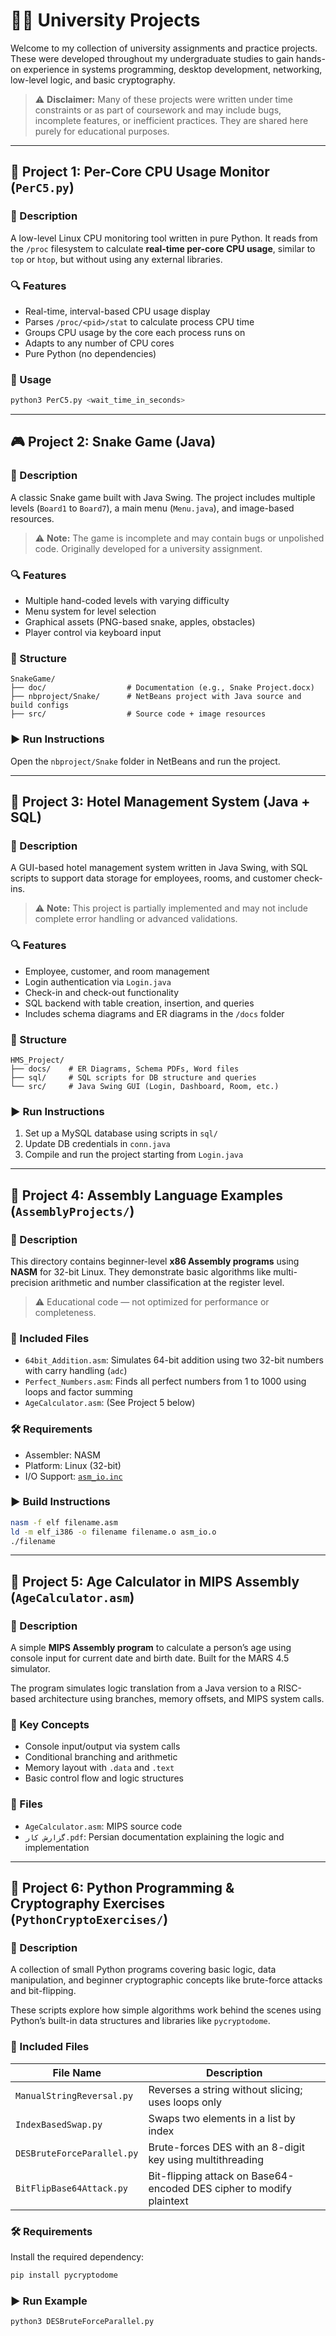 # 👨‍💻 University Projects

Welcome to my collection of university assignments and practice projects. These were developed throughout my undergraduate studies to gain hands-on experience in systems programming, desktop development, networking, low-level logic, and basic cryptography.

> ⚠️ **Disclaimer:** Many of these projects were written under time constraints or as part of coursework and may include bugs, incomplete features, or inefficient practices. They are shared here purely for educational purposes.

---

## 🧠 Project 1: Per-Core CPU Usage Monitor (`PerC5.py`)

### 📌 Description
A low-level Linux CPU monitoring tool written in pure Python. It reads from the `/proc` filesystem to calculate **real-time per-core CPU usage**, similar to `top` or `htop`, but without using any external libraries.

### 🔍 Features
- Real-time, interval-based CPU usage display
- Parses `/proc/<pid>/stat` to calculate process CPU time
- Groups CPU usage by the core each process runs on
- Adapts to any number of CPU cores
- Pure Python (no dependencies)

### 🚀 Usage
```bash
python3 PerC5.py <wait_time_in_seconds>
```

---

## 🎮 Project 2: Snake Game (Java)

### 📌 Description
A classic Snake game built with Java Swing. The project includes multiple levels (`Board1` to `Board7`), a main menu (`Menu.java`), and image-based resources.

> ⚠️ **Note:** The game is incomplete and may contain bugs or unpolished code. Originally developed for a university assignment.

### 🔍 Features
- Multiple hand-coded levels with varying difficulty
- Menu system for level selection
- Graphical assets (PNG-based snake, apples, obstacles)
- Player control via keyboard input

### 📁 Structure
```
SnakeGame/
├── doc/                  # Documentation (e.g., Snake Project.docx)
├── nbproject/Snake/      # NetBeans project with Java source and build configs
├── src/                  # Source code + image resources
```

### ▶️ Run Instructions
Open the `nbproject/Snake` folder in NetBeans and run the project.

---

## 🏨 Project 3: Hotel Management System (Java + SQL)

### 📌 Description
A GUI-based hotel management system written in Java Swing, with SQL scripts to support data storage for employees, rooms, and customer check-ins.

> ⚠️ **Note:** This project is partially implemented and may not include complete error handling or advanced validations.

### 🔍 Features
- Employee, customer, and room management
- Login authentication via `Login.java`
- Check-in and check-out functionality
- SQL backend with table creation, insertion, and queries
- Includes schema diagrams and ER diagrams in the `/docs` folder

### 📁 Structure
```
HMS_Project/
├── docs/    # ER Diagrams, Schema PDFs, Word files
├── sql/     # SQL scripts for DB structure and queries
└── src/     # Java Swing GUI (Login, Dashboard, Room, etc.)
```

### ▶️ Run Instructions
1. Set up a MySQL database using scripts in `sql/`
2. Update DB credentials in `conn.java`
3. Compile and run the project starting from `Login.java`

---

## 🧮 Project 4: Assembly Language Examples (`AssemblyProjects/`)

### 📌 Description
This directory contains beginner-level **x86 Assembly programs** using **NASM** for 32-bit Linux. They demonstrate basic algorithms like multi-precision arithmetic and number classification at the register level.

> ⚠️ Educational code — not optimized for performance or completeness.

### 📄 Included Files
- `64bit_Addition.asm`: Simulates 64-bit addition using two 32-bit numbers with carry handling (`adc`)
- `Perfect_Numbers.asm`: Finds all perfect numbers from 1 to 1000 using loops and factor summing
- `AgeCalculator.asm`: (See Project 5 below)

### 🛠 Requirements
- Assembler: NASM  
- Platform: Linux (32-bit)  
- I/O Support: [`asm_io.inc`](https://www.plantation-productions.com/Webster/)

### ▶️ Build Instructions
```bash
nasm -f elf filename.asm
ld -m elf_i386 -o filename filename.o asm_io.o
./filename
```

---

## 📏 Project 5: Age Calculator in MIPS Assembly (`AgeCalculator.asm`)

### 📌 Description
A simple **MIPS Assembly program** to calculate a person’s age using console input for current date and birth date. Built for the MARS 4.5 simulator.

The program simulates logic translation from a Java version to a RISC-based architecture using branches, memory offsets, and MIPS system calls.

### 🧠 Key Concepts
- Console input/output via system calls
- Conditional branching and arithmetic
- Memory layout with `.data` and `.text`
- Basic control flow and logic structures

### 📄 Files
- `AgeCalculator.asm`: MIPS source code
- `گزارش کار.pdf`: Persian documentation explaining the logic and implementation

---

## 🐍 Project 6: Python Programming & Cryptography Exercises (`PythonCryptoExercises/`)

### 📌 Description
A collection of small Python programs covering basic logic, data manipulation, and beginner cryptographic concepts like brute-force attacks and bit-flipping.

These scripts explore how simple algorithms work behind the scenes using Python’s built-in data structures and libraries like `pycryptodome`.

### 📄 Included Files

| File Name                     | Description |
|------------------------------|-------------|
| `ManualStringReversal.py`    | Reverses a string without slicing; uses loops only |
| `IndexBasedSwap.py`          | Swaps two elements in a list by index |
| `DESBruteForceParallel.py`   | Brute-forces DES with an 8-digit key using multithreading |
| `BitFlipBase64Attack.py`     | Bit-flipping attack on Base64-encoded DES cipher to modify plaintext |

### 🛠 Requirements
Install the required dependency:
```bash
pip install pycryptodome
```

### ▶️ Run Example
```bash
python3 DESBruteForceParallel.py
```
